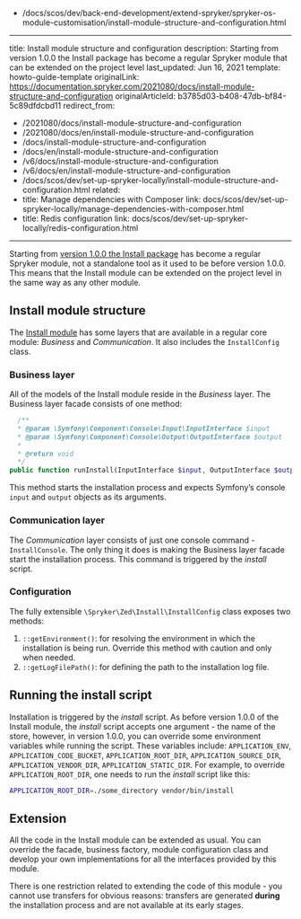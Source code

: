   - /docs/scos/dev/back-end-development/extend-spryker/spryker-os-module-customisation/install-module-structure-and-configuration.html
---
title: Install module structure and configuration
description: Starting from version 1.0.0 the Install package has become a regular Spryker module that can be extended on the project level
last_updated: Jun 16, 2021
template: howto-guide-template
originalLink: https://documentation.spryker.com/2021080/docs/install-module-structure-and-configuration
originalArticleId: b3785d03-b408-47db-bf84-5c89dfdcbd11
redirect_from:
  - /2021080/docs/install-module-structure-and-configuration
  - /2021080/docs/en/install-module-structure-and-configuration
  - /docs/install-module-structure-and-configuration
  - /docs/en/install-module-structure-and-configuration
  - /v6/docs/install-module-structure-and-configuration
  - /v6/docs/en/install-module-structure-and-configuration
  - /docs/scos/dev/set-up-spryker-locally/install-module-structure-and-configuration.html
related:
  - title: Manage dependencies with Composer
    link: docs/scos/dev/set-up-spryker-locally/manage-dependencies-with-composer.html
  - title: Redis configuration
    link: docs/scos/dev/set-up-spryker-locally/redis-configuration.html
---

Starting from [version 1.0.0 the Install package](https://github.com/spryker/install/releases/tag/1.0.0) has become a regular Spryker module, not a standalone tool as it used to be before version 1.0.0. This means that the Install module can be extended on the project level in the same way as any other module.

## Install module structure

The [Install module](https://github.com/spryker/install) has some layers that are available in a regular core module: *Business* and *Communication*. It also includes the `InstallConfig` class.

### Business layer

All of the models of the Install module reside in the *Business* layer. The Business layer facade consists of one method:

```php
  /**
  * @param \Symfony\Component\Console\Input\InputInterface $input
  * @param \Symfony\Component\Console\Output\OutputInterface $output
  *
  * @return void
  */
public function runInstall(InputInterface $input, OutputInterface $output): void;
```

This method starts the installation process and expects Symfony’s console `input` and `output` objects as its arguments.

### Communication layer

The *Communication* layer consists of just one console command - `InstallConsole`. The only thing it does is making the Business layer facade start the installation process. This command is triggered by the *install* script.

### Configuration

The fully extensible `\Spryker\Zed\Install\InstallConfig` class exposes two methods:

1. `::getEnvironment()`: for resolving the environment in which the installation is being run. Override this method with caution and only when needed.
2. `::getLogFilePath()`: for defining the path to the installation log file.

## Running the install script

Installation is triggered by the *install* script. As before version 1.0.0 of the Install module, the *install* script accepts one argument - the name of the store, however, in version 1.0.0, you can override some environment variables while running the script. These variables include: `APPLICATION_ENV`, `APPLICATION_CODE_BUCKET`, `APPLICATION_ROOT_DIR`, `APPLICATION_SOURCE_DIR`, `APPLICATION_VENDOR_DIR`, `APPLICATION_STATIC_DIR`. For example, to override `APPLICATION_ROOT_DIR`, one needs to run the *install* script like this:

```bash
APPLICATION_ROOT_DIR=./some_directory vendor/bin/install
```

## Extension

All the code in the Install module can be extended as usual. You can override the facade, business factory, module configuration class and develop your own implementations for all the interfaces provided by this module.

There is one restriction related to extending the code of this module - you cannot use transfers for obvious reasons: transfers are generated **during** the installation process and are not available at its early stages.
